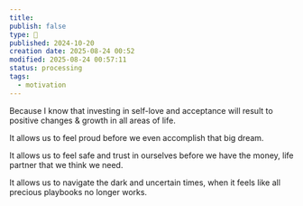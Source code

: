 ```yaml
---
title:
publish: false
type: 🌳
published: 2024-10-20
creation date: 2025-08-24 00:52
modified: 2025-08-24 00:57:11
status: processing
tags:
  - motivation
---
```

Because I know that investing in self-love and acceptance will result to positive changes & growth in all areas of life.

It allows us to feel proud before we even accomplish that big dream.

It allows us to feel safe and trust in ourselves before we have the money, life partner that we think we need.

It allows us to navigate the dark and uncertain times, when it feels like all precious playbooks no longer works.


